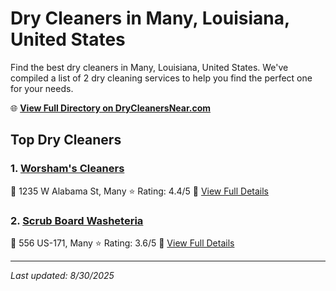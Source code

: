 # Dry Cleaners in Many, Louisiana, United States

Find the best dry cleaners in Many, Louisiana, United States. We've compiled a list of 2 dry cleaning services to help you find the perfect one for your needs.

🌐 **[View Full Directory on DryCleanersNear.com](https://drycleanersnear.com/city/US/Louisiana/Many)**

## Top Dry Cleaners

### 1. [Worsham's Cleaners](https://drycleanersnear.com/dryCleaner/6869d8a2c7dd3153c241f354/worsham-s-cleaners)
📍 1235 W Alabama St, Many
⭐ Rating: 4.4/5
🔗 [View Full Details](https://drycleanersnear.com/dryCleaner/6869d8a2c7dd3153c241f354/worsham-s-cleaners)

### 2. [Scrub Board Washeteria](https://drycleanersnear.com/dryCleaner/6869d8a3c7dd3153c241f371/scrub-board-washeteria)
📍 556 US-171, Many
⭐ Rating: 3.6/5
🔗 [View Full Details](https://drycleanersnear.com/dryCleaner/6869d8a3c7dd3153c241f371/scrub-board-washeteria)


---

*Last updated: 8/30/2025*
